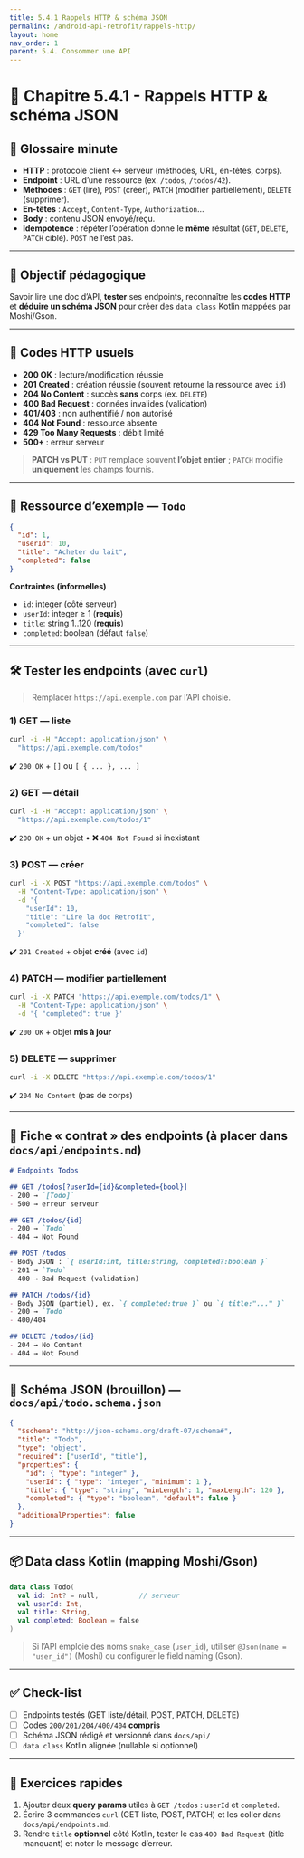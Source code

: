```yaml
---
title: 5.4.1 Rappels HTTP & schéma JSON
permalink: /android-api-retrofit/rappels-http/
layout: home
nav_order: 1
parent: 5.4. Consommer une API
---
```


# 📘 Chapitre 5.4.1 - Rappels HTTP & schéma JSON

## 📒 Glossaire minute
- **HTTP** : protocole client ↔ serveur (méthodes, URL, en-têtes, corps).
- **Endpoint** : URL d’une ressource (ex. `/todos`, `/todos/42`).
- **Méthodes** : `GET` (lire), `POST` (créer), `PATCH` (modifier partiellement), `DELETE` (supprimer).
- **En-têtes** : `Accept`, `Content-Type`, `Authorization`…
- **Body** : contenu JSON envoyé/reçu.
- **Idempotence** : répéter l’opération donne le **même** résultat (`GET`, `DELETE`, `PATCH` ciblé). `POST` ne l’est pas.

---

## 🎯 Objectif pédagogique
Savoir lire une doc d’API, **tester** ses endpoints, reconnaître les **codes HTTP** et **déduire un schéma JSON** pour créer des `data class` Kotlin mappées par Moshi/Gson.

---

## 🔎 Codes HTTP usuels
- **200 OK** : lecture/modification réussie  
- **201 Created** : création réussie (souvent retourne la ressource avec `id`)  
- **204 No Content** : succès **sans** corps (ex. `DELETE`)  
- **400 Bad Request** : données invalides (validation)  
- **401/403** : non authentifié / non autorisé  
- **404 Not Found** : ressource absente  
- **429 Too Many Requests** : débit limité  
- **500+** : erreur serveur

> **PATCH vs PUT** : `PUT` remplace souvent **l’objet entier** ; `PATCH` modifie **uniquement** les champs fournis.

---

## 🧪 Ressource d’exemple — `Todo`
```json
{
  "id": 1,
  "userId": 10,
  "title": "Acheter du lait",
  "completed": false
}
````

**Contraintes (informelles)**

* `id`: integer (côté serveur)
* `userId`: integer ≥ 1 (**requis**)
* `title`: string 1..120 (**requis**)
* `completed`: boolean (défaut `false`)

---

## 🛠 Tester les endpoints (avec `curl`)

> Remplacer `https://api.exemple.com` par l’API choisie.

### 1) GET — liste

```bash
curl -i -H "Accept: application/json" \
  "https://api.exemple.com/todos"
```

✔️ `200 OK` + `[]` ou `[ { ... }, ... ]`

### 2) GET — détail

```bash
curl -i -H "Accept: application/json" \
  "https://api.exemple.com/todos/1"
```

✔️ `200 OK` + un objet • ❌ `404 Not Found` si inexistant

### 3) POST — créer

```bash
curl -i -X POST "https://api.exemple.com/todos" \
  -H "Content-Type: application/json" \
  -d '{
    "userId": 10,
    "title": "Lire la doc Retrofit",
    "completed": false
  }'
```

✔️ `201 Created` + objet **créé** (avec `id`)

### 4) PATCH — modifier partiellement

```bash
curl -i -X PATCH "https://api.exemple.com/todos/1" \
  -H "Content-Type: application/json" \
  -d '{ "completed": true }'
```

✔️ `200 OK` + objet **mis à jour**

### 5) DELETE — supprimer

```bash
curl -i -X DELETE "https://api.exemple.com/todos/1"
```

✔️ `204 No Content` (pas de corps)

---

## 🧾 Fiche « contrat » des endpoints (à placer dans `docs/api/endpoints.md`)

```md
# Endpoints Todos

## GET /todos[?userId={id}&completed={bool}]
- 200 → `[Todo]`
- 500 → erreur serveur

## GET /todos/{id}
- 200 → `Todo`
- 404 → Not Found

## POST /todos
- Body JSON : `{ userId:int, title:string, completed?:boolean }`
- 201 → `Todo`
- 400 → Bad Request (validation)

## PATCH /todos/{id}
- Body JSON (partiel), ex. `{ completed:true }` ou `{ title:"..." }`
- 200 → `Todo`
- 400/404

## DELETE /todos/{id}
- 204 → No Content
- 404 → Not Found
```

---

## 🧱 Schéma JSON (brouillon) — `docs/api/todo.schema.json`

```json
{
  "$schema": "http://json-schema.org/draft-07/schema#",
  "title": "Todo",
  "type": "object",
  "required": ["userId", "title"],
  "properties": {
    "id": { "type": "integer" },
    "userId": { "type": "integer", "minimum": 1 },
    "title": { "type": "string", "minLength": 1, "maxLength": 120 },
    "completed": { "type": "boolean", "default": false }
  },
  "additionalProperties": false
}
```

---

## 📦 Data class Kotlin (mapping Moshi/Gson)

```kotlin
data class Todo(
  val id: Int? = null,          // serveur
  val userId: Int,
  val title: String,
  val completed: Boolean = false
)
```

> Si l’API emploie des noms `snake_case` (`user_id`), utiliser `@Json(name = "user_id")` (Moshi) ou configurer le field naming (Gson).

---

## ✅ Check-list

* [ ] Endpoints testés (GET liste/détail, POST, PATCH, DELETE)
* [ ] Codes `200/201/204/400/404` **compris**
* [ ] Schéma JSON rédigé et versionné dans `docs/api/`
* [ ] `data class` Kotlin alignée (nullable si optionnel)

---

## 🧪 Exercices rapides

1. Ajouter deux **query params** utiles à `GET /todos` : `userId` et `completed`.
2. Écrire 3 commandes `curl` (GET liste, POST, PATCH) et les coller dans `docs/api/endpoints.md`.
3. Rendre `title` **optionnel** côté Kotlin, tester le cas `400 Bad Request` (title manquant) et noter le message d’erreur.


